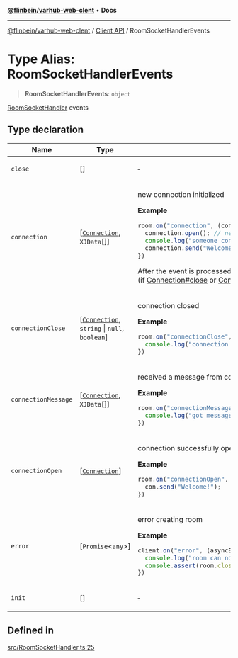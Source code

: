 [**@flinbein/varhub-web-clent**](../../README.md) • **Docs**

***

[@flinbein/varhub-web-clent](../../README.md) / [Client API](../README.md) / RoomSocketHandlerEvents

# Type Alias: RoomSocketHandlerEvents

> **RoomSocketHandlerEvents**: `object`

[RoomSocketHandler](../classes/RoomSocketHandler.md) events

## Type declaration

<table>
<thead>
<tr>
<th>Name</th>
<th>Type</th>
<th>Description</th>
<th>Defined in</th>
</tr>
</thead>
<tbody>
<tr>
<td>

`close`

</td>
<td>

[]

</td>
<td>

&hyphen;

</td>
<td>

[src/RoomSocketHandler.ts:81](https://github.com/flinbein/varhub-web-client/blob/9db988520cfb0824522e6c6d1698d44de5ef3f92/src/RoomSocketHandler.ts#L81)

</td>
</tr>
<tr>
<td>

`connection`

</td>
<td>

[[`Connection`](../classes/Connection.md), `XJData`[]]

</td>
<td>

new connection initialized

**Example**

```ts
room.on("connection", (connection, ...params) => {
  connection.open(); // need to open before call con.send()
  console.log("someone connected with params", params);
  connection.send("Welcome!");
})
```
After the event is processed, the connection will be automatically opened (if [Connection#close](../classes/Connection.md#close) or [Connection#defer](../classes/Connection.md#defer) was not called).

</td>
<td>

[src/RoomSocketHandler.ts:38](https://github.com/flinbein/varhub-web-client/blob/9db988520cfb0824522e6c6d1698d44de5ef3f92/src/RoomSocketHandler.ts#L38)

</td>
</tr>
<tr>
<td>

`connectionClose`

</td>
<td>

[[`Connection`](../classes/Connection.md), `string` \| `null`, `boolean`]

</td>
<td>

connection closed

**Example**

```ts
room.on("connectionClose", (con, reason, wasOpen) => {
  console.log("connection closed by reason:", reason);
})
```

</td>
<td>

[src/RoomSocketHandler.ts:58](https://github.com/flinbein/varhub-web-client/blob/9db988520cfb0824522e6c6d1698d44de5ef3f92/src/RoomSocketHandler.ts#L58)

</td>
</tr>
<tr>
<td>

`connectionMessage`

</td>
<td>

[[`Connection`](../classes/Connection.md), `XJData`[]]

</td>
<td>

received a message from connection

**Example**

```ts
room.on("connectionMessage", (con, ...data) => {
  console.log("got message:", data);
})
```

</td>
<td>

[src/RoomSocketHandler.ts:68](https://github.com/flinbein/varhub-web-client/blob/9db988520cfb0824522e6c6d1698d44de5ef3f92/src/RoomSocketHandler.ts#L68)

</td>
</tr>
<tr>
<td>

`connectionOpen`

</td>
<td>

[[`Connection`](../classes/Connection.md)]

</td>
<td>

connection successfully opened

**Example**

```ts
room.on("connectionOpen", (con) => {
  con.send("Welcome!");
})
```

</td>
<td>

[src/RoomSocketHandler.ts:48](https://github.com/flinbein/varhub-web-client/blob/9db988520cfb0824522e6c6d1698d44de5ef3f92/src/RoomSocketHandler.ts#L48)

</td>
</tr>
<tr>
<td>

`error`

</td>
<td>

[`Promise`\<`any`\>]

</td>
<td>

error creating room

**Example**

```typescript
client.on("error", (asyncError) => {
  console.log("room can not be created because:", await asyncError );
  console.assert(room.closed);
})
```

</td>
<td>

[src/RoomSocketHandler.ts:79](https://github.com/flinbein/varhub-web-client/blob/9db988520cfb0824522e6c6d1698d44de5ef3f92/src/RoomSocketHandler.ts#L79)

</td>
</tr>
<tr>
<td>

`init`

</td>
<td>

[]

</td>
<td>

&hyphen;

</td>
<td>

[src/RoomSocketHandler.ts:80](https://github.com/flinbein/varhub-web-client/blob/9db988520cfb0824522e6c6d1698d44de5ef3f92/src/RoomSocketHandler.ts#L80)

</td>
</tr>
</tbody>
</table>

## Defined in

[src/RoomSocketHandler.ts:25](https://github.com/flinbein/varhub-web-client/blob/9db988520cfb0824522e6c6d1698d44de5ef3f92/src/RoomSocketHandler.ts#L25)
